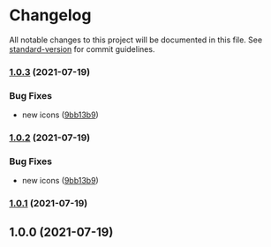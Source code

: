 # Changelog

All notable changes to this project will be documented in this file. See [standard-version](https://github.com/conventional-changelog/standard-version) for commit guidelines.

### [1.0.3](https://github.com/jorgenkg/homey-homekit-bridge/compare/v1.0.0...v1.0.3) (2021-07-19)


### Bug Fixes

* new icons ([9bb13b9](https://github.com/jorgenkg/homey-homekit-bridge/commit/9bb13b9a76dd067147cd09197c1d2b1cf3e1c8a9))

### [1.0.2](https://github.com/jorgenkg/homey-homekit-bridge/compare/v1.0.0...v1.0.2) (2021-07-19)


### Bug Fixes

* new icons ([9bb13b9](https://github.com/jorgenkg/homey-homekit-bridge/commit/9bb13b9a76dd067147cd09197c1d2b1cf3e1c8a9))

### [1.0.1](///compare/v1.0.0...v1.0.1) (2021-07-19)

## 1.0.0 (2021-07-19)
